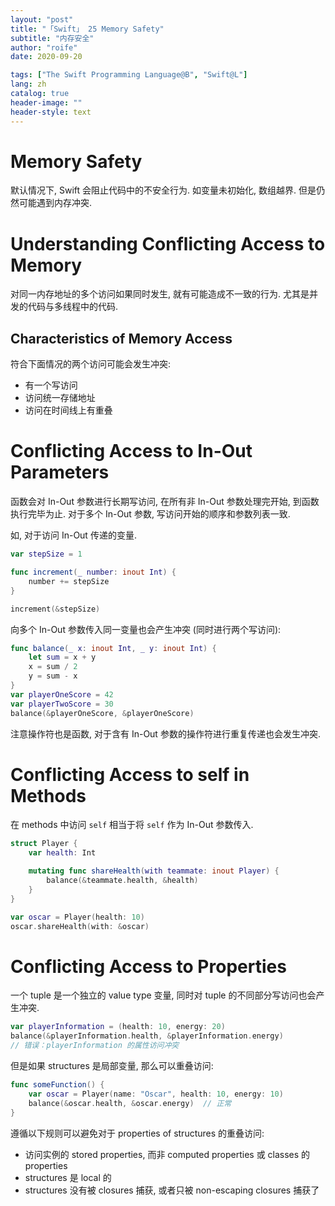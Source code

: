 ```yaml
---
layout: "post"
title: "「Swift」 25 Memory Safety"
subtitle: "内存安全"
author: "roife"
date: 2020-09-20

tags: ["The Swift Programming Language@B", "Swift@L"]
lang: zh
catalog: true
header-image: ""
header-style: text
---
```


# Memory Safety

默认情况下, Swift 会阻止代码中的不安全行为. 如变量未初始化, 数组越界. 但是仍然可能遇到内存冲突.

# Understanding Conflicting Access to Memory

对同一内存地址的多个访问如果同时发生, 就有可能造成不一致的行为. 尤其是并发的代码与多线程中的代码.

## Characteristics of Memory Access

符合下面情况的两个访问可能会发生冲突:
- 有一个写访问
- 访问统一存储地址
- 访问在时间线上有重叠

# Conflicting Access to In-Out Parameters

函数会对 In-Out 参数进行长期写访问, 在所有非 In-Out 参数处理完开始, 到函数执行完毕为止.
对于多个 In-Out 参数, 写访问开始的顺序和参数列表一致.

如, 对于访问 In-Out 传递的变量.

```swift
var stepSize = 1

func increment(_ number: inout Int) {
    number += stepSize
}

increment(&stepSize)
```

向多个 In-Out 参数传入同一变量也会产生冲突 (同时进行两个写访问):

```swift
func balance(_ x: inout Int, _ y: inout Int) {
    let sum = x + y
    x = sum / 2
    y = sum - x
}
var playerOneScore = 42
var playerTwoScore = 30
balance(&playerOneScore, &playerOneScore)
```

注意操作符也是函数, 对于含有 In-Out 参数的操作符进行重复传递也会发生冲突.

# Conflicting Access to self in Methods

在 methods 中访问 `self` 相当于将 `self` 作为 In-Out 参数传入.

```swift
struct Player {
    var health: Int

    mutating func shareHealth(with teammate: inout Player) {
        balance(&teammate.health, &health)
    }
}

var oscar = Player(health: 10)
oscar.shareHealth(with: &oscar)
```

# Conflicting Access to Properties

一个 tuple 是一个独立的 value type 变量, 同时对 tuple 的不同部分写访问也会产生冲突.

```swift
var playerInformation = (health: 10, energy: 20)
balance(&playerInformation.health, &playerInformation.energy)
// 错误：playerInformation 的属性访问冲突
```

但是如果 structures 是局部变量, 那么可以重叠访问:

```swift
func someFunction() {
    var oscar = Player(name: "Oscar", health: 10, energy: 10)
    balance(&oscar.health, &oscar.energy)  // 正常
}
```

遵循以下规则可以避免对于 properties of structures 的重叠访问:
- 访问实例的 stored properties, 而非 computed properties 或 classes 的 properties
- structures 是 local 的
- structures 没有被 closures 捕获, 或者只被 non-escaping closures 捕获了
